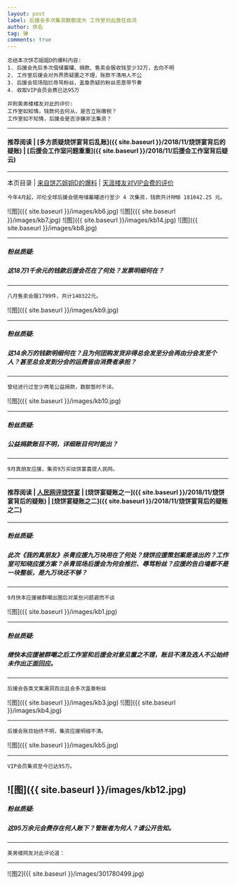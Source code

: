 ```yaml
---
layout: post
label: 后援会多次集资数额庞大 工作室对此放任自流
author: 佚名
tag: 锤
comments: true
---
```


    总结本次饼芯姐姐D的爆料内容:
    1. 后援会先后多次借储蓄罐、捐款、售卖会服收钱至少32万，去向不明
    2. 工作室后援会对外界质疑置之不理，账款不清用人不公
    3. 后援会现场阻拦辱骂粉丝，盖章质疑的粉丝恶意带节奏
    4. 收取VIP会员会费已达95万
    
    并附美男楼楼友对此的评价:
    工作室如知情，钱款何去何从，是否立账缴税？
    工作室如不知情，后援会是否涉嫌非法集资？
    
---
#### 推荐阅读 | [多方质疑烧饼宴背后乱账]({{ site.baseurl }}/2018/11/烧饼宴背后的疑账) | [后援会工作室问题重重]({{ site.baseurl }}/2018/11/后援会工作室背后疑云) 
---

本页目录 \| [来自饼芯姐姐D的爆料](#dxjja) \| [天涯楼友对VIP会费的评价](#dxjjb)


<a name="dxjja"></a>

    今年4月起，邓伦全球后援会使用储蓄罐进行至少 4 次集资，钱款共计RMB 181042.25 元。
    
![图]({{ site.baseurl }}/images/kb6.jpg)
![图]({{ site.baseurl }}/images/kb7.jpg)
![图]({{ site.baseurl }}/images/kb14.jpg)
![图]({{ site.baseurl }}/images/kb8.jpg)

---

##### 粉丝质疑: 
##### 这18万1千余元的钱款后援会花在了何处？发票明细何在？

---

    八月售卖会服1799件，共计140322元。

![图]({{ site.baseurl }}/images/kb9.jpg)

---

##### 粉丝质疑: 
##### 这14余万的钱款明细何在？且为何团购发货非得总会发至分会再由分会发至个人？甚至总会发到分会的运费皆由消费者承担？

---

    曾经进行过至少两笔公益捐款，数额暂时不详。

![图]({{ site.baseurl }}/images/kb10.jpg)

---

##### 粉丝质疑: 
##### 公益捐款账目不明，详细账目何时能出？

---

    9月真朋友应援，集资9万买烧饼宴喜提人民网。

---

#### 推荐阅读 | [人民网评烧饼宴](http://media.people.com.cn/n1/2018/0912/c40606-30287336.html) | [烧饼宴疑账之一]({{ site.baseurl }}/2018/11/烧饼宴背后的疑账) | [烧饼宴疑账之二]({{ site.baseurl }}/2018/11/烧饼宴背后的疑账之二)

---

##### 粉丝质疑: 
##### 此次《我的真朋友》杀青应援九万块用在了何处？烧饼应援策划案是谁出的？工作室可知晓应援方案？杀青现场后援会为何会推拦、辱骂粉丝？应援的告白墙都不是一块整板，是九万块还不够？

---

    9月快本应援被群嘲出圈后对某些问题避而不谈

![图]({{ site.baseurl }}/images/kb1.jpg)

---

##### 粉丝质疑: 
##### 继快本应援被群嘲之后工作室和后援会对意见置之不理，账目不清及选人不公始终未作出正面回应。

---

    后援会各类文案漏洞百出且会多次盖章粉丝


![图]({{ site.baseurl }}/images/kb3.jpg)
![图]({{ site.baseurl }}/images/kb4.jpg)

---

    后援会账目始终不明，集资应援明细不清。

![图]({{ site.baseurl }}/images/kb5.jpg)


---

    VIP会员集资至今已达95万。

![图]({{ site.baseurl }}/images/kb12.jpg)
---

##### 粉丝质疑: 
##### 这95万余元会费存在何人账下？管账者为何人？请公开告知。

----

<a name="dxjjb"></a>

    美男楼网友对此评论道：
    
----

![图2]({{ site.baseurl }}/images/301780499.jpg)